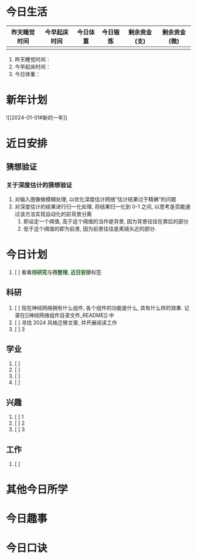 # 今日生活

| 昨天睡觉时间 | 今早起床时间 | 今日体重 | 今日锻炼 | 剩余资金(支) | 剩余资金(微) |
| ------ | ------ | ---- | ---- | ------- | ------- |
|        |        |      |      |         |         |

1. 昨天睡觉时间：
2. 今早起床时间：
3. 今日体重：

# 新年计划

![[2024-01-01#新的一年]]

# 近日安排

## 猜想验证

### 关于深度估计的猜想验证

1. 对输入图像做模糊处理, 以优化深度估计网络“估计结果过于精确”的问题
2. 对深度估计的结果进行归一化处理, 将结果归一化到 0-1 之间, 以思考是否能通过该方法实现自动化的前背景分离
	1. 即设定一个阈值, 高于这个阈值的当作是背景, 因为背景往往在靠后的部分
	2. 低于这个阈值的即为前景, 因为前景往往是离镜头近的部分.

# 今日计划

1. [ ] 看看<mark style="background: #BBFABBA6;">待研究</mark>与<mark style="background: #BBFABBA6;">待整理</mark>,  <mark style="background: #BBFABBA6;">近日安排</mark>标签

## 科研

1. [ ] 现在神经网络拥有什么组件, 各个组件的功能是什么, 具有什么样的效果. 记录在[[神经网络组件目录文件_README]] 中
2. [ ] 寻找 2024 风格迁移文章, 并开展阅读工作
3. [ ] 3 

## 学业

1. [ ] 
2. [ ] 
3. [ ] 
4. [ ] 

## 兴趣

1. [ ] 1
2. [ ] 2
3. [ ] 3 

## 工作

1. [ ] 

# 其他今日所学



# 今日趣事



# 今日口诀



